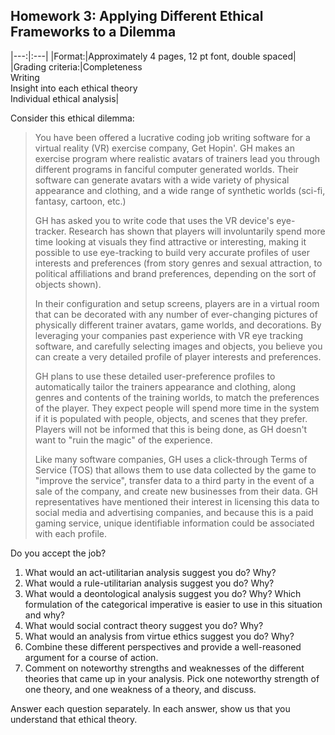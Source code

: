 ## Homework 3: Applying Different Ethical Frameworks to a Dilemma

|---:|:---|
|Format:|Approximately 4 pages, 12 pt font, double spaced|
|Grading criteria:|Completeness<br>Writing<br>Insight into each ethical theory<br>Individual ethical analysis|

Consider this ethical dilemma:

> You have been offered a lucrative coding job writing software for a virtual reality (VR) exercise company, Get Hopin'. GH makes an exercise program where realistic avatars of trainers lead you through different programs in fanciful computer generated worlds. Their software can generate avatars with a wide variety of physical appearance and clothing, and a wide range of synthetic worlds (sci-fi, fantasy, cartoon, etc.)
>
>GH has asked you to write code that uses the VR device's eye-tracker. Research has shown that players will involuntarily spend more time looking at visuals they find attractive or interesting, making it possible to use eye-tracking to build very accurate profiles of user interests and preferences (from story genres and sexual attraction, to political affiliations and brand preferences, depending on the sort of objects shown).
>
> In their configuration and setup screens, players are in a virtual room that can be decorated with any number of ever-changing pictures of physically different trainer avatars, game worlds, and decorations. By leveraging your companies past experience with VR eye tracking software, and carefully selecting images and objects, you believe you can create a very detailed profile of player interests and preferences. 
>
> GH plans to use these detailed user-preference profiles to automatically tailor the trainers appearance and clothing, along genres and contents of the training worlds, to match the preferences of the player. They expect people will spend more time in the system if it is populated with people, objects, and scenes that they prefer. Players will not be informed that this is being done, as GH doesn't want to "ruin the magic" of the experience.
>
> Like many software companies, GH uses a click-through Terms of Service (TOS) that allows them to use data collected by the game to "improve the service", transfer data to a third party in the event of a sale of the company, and create new businesses from their data. GH representatives have mentioned their interest in licensing this data to social media and advertising companies, and because this is a paid gaming service, unique identifiable information could be associated with each profile.


Do you accept the job?

1. What would an act-utilitarian analysis suggest you do? Why?
2. What would a rule-utilitarian analysis suggest you do? Why?
3. What would a deontological analysis suggest you do? Why? Which formulation of the categorical imperative is easier to use in this situation and why?
4. What would social contract theory suggest you do? Why?
5. What would an analysis from virtue ethics suggest you do? Why?
6. Combine these different perspectives and provide a well-reasoned argument for a course of action.
7. Comment on noteworthy strengths and weaknesses of the different theories that came up in your analysis. Pick one noteworthy strength of one theory, and one weakness of a theory, and discuss.

Answer each question separately. In each answer, show us that you understand that ethical theory.